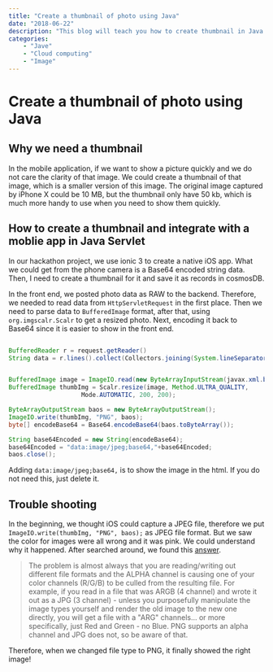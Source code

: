 ```yaml
---
title: "Create a thumbnail of photo using Java"
date: "2018-06-22"
description: "This blog will teach you how to create thumbnail in Java."
categories:
    - "Jave"
    - "Cloud computing"
    - "Image"
---
```


# Create a thumbnail of photo using Java
## Why we need a thumbnail

In the mobile application, if we want to show a picture quickly and we do not care the clarity of that image. We could create a thumbnail of that image, which is a smaller version of this image. The original image captured by iPhone X could be 10 MB, but the thumbnail only have 50 kb, which is much more handy to use when you need to show them quickly.

## How to create a thumbnail and integrate with a moblie app in Java Servlet

In our hackathon project, we use ionic 3 to create a native iOS app. What we could get from the phone camera is a Base64 encoded string data. Then, I need to create a thumbnail for it and save it as records in cosmosDB.

In the front end, we posted photo data as RAW to the backend. Therefore, we needed to read data from `HttpServletRequest` in the first place. Then we need to parse data to `BufferedImage` format, after that, using `org.imgscalr.Scalr` to get a resized photo. Next, encoding it back to Base64 since it is easier to show in the front end.

```java

BufferedReader r = request.getReader()
String data = r.lines().collect(Collectors.joining(System.lineSeparator()));


BufferedImage image = ImageIO.read(new ByteArrayInputStream(javax.xml.bind.DatatypeConverter.parseBase64Binary(data)));
BufferedImage thumbImg = Scalr.resize(image, Method.ULTRA_QUALITY,
                    Mode.AUTOMATIC, 200, 200);

ByteArrayOutputStream baos = new ByteArrayOutputStream();
ImageIO.write(thumbImg, "PNG", baos);
byte[] encodeBase64 = Base64.encodeBase64(baos.toByteArray());

String base64Encoded = new String(encodeBase64);
base64Encoded = "data:image/jpeg;base64,"+base64Encoded;
baos.close();

```

Adding `data:image/jpeg;base64,` is to show the image in the html. If you do not need this, just delete it.

## Trouble shooting

In the beginning, we thought iOS could capture a JPEG file, therefore we put `ImageIO.write(thumbImg, "PNG", baos);` as JPEG file format. But we saw the color for images were all wrong and it was pink. We could understand why it happened. After searched around, we found this [answer](https://stackoverflow.com/questions/26115851/pink-reddish-tint-while-resizing-jpeg-images-using-java-thumbnailator-or-imgscal). 
> The problem is almost always that you are reading/writing out different file formats and the ALPHA channel is causing one of your color channels (R/G/B) to be culled from the resulting file.
For example, if you read in a file that was ARGB (4 channel) and wrote it out as a JPG (3 channel) - unless you purposefully manipulate the image types yourself and render the old image to the new one directly, you will get a file with a "ARG" channels... or more specifically, just Red and Green - no Blue.
PNG supports an alpha channel and JPG does not, so be aware of that.

Therefore, when we changed file type to PNG, it finally showed the right image!